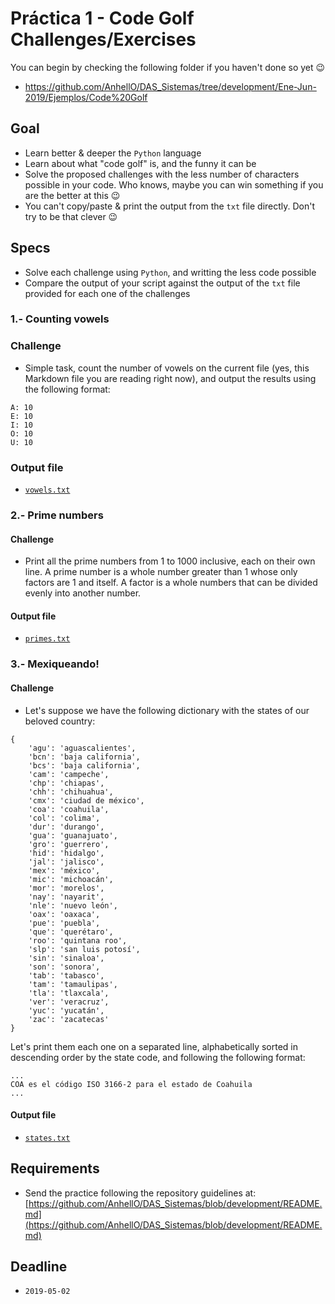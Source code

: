 # Práctica 1 - Code Golf Challenges/Exercises

You can begin by checking the following folder if you haven't done so yet :wink:
* https://github.com/AnhellO/DAS_Sistemas/tree/development/Ene-Jun-2019/Ejemplos/Code%20Golf

## Goal

* Learn better & deeper the `Python` language
* Learn about what "code golf" is, and the funny it can be
* Solve the proposed challenges with the less number of characters possible in your code. Who knows, maybe you can win something if you are the better at this :wink:
* You can't copy/paste & print the output from the `txt` file directly. Don't try to be that clever :wink:

## Specs

* Solve each challenge using `Python`, and writting the less code possible
* Compare the output of your script against the output of the `txt` file provided for each one of the challenges

### 1.- Counting vowels

### Challenge
* Simple task, count the number of vowels on the current file (yes, this Markdown file you are reading right now), and output the results using the following format:

```
A: 10
E: 10
I: 10
O: 10
U: 10
```

### Output file
* [`vowels.txt`](vowels.txt)

### 2.- Prime numbers

#### Challenge
* Print all the prime numbers from 1 to 1000 inclusive, each on their own line. A prime number is a whole number greater than 1 whose only factors are 1 and itself. A factor is a whole numbers that can be divided evenly into another number.

#### Output file
* [`primes.txt`](primes.txt)

### 3.- Mexiqueando!

#### Challenge
* Let's suppose we have the following dictionary with the states of our beloved country:

```
{
	'agu': 'aguascalientes',
	'bcn': 'baja california',
	'bcs': 'baja california',
	'cam': 'campeche',
	'chp': 'chiapas',
	'chh': 'chihuahua',
	'cmx': 'ciudad de méxico',
	'coa': 'coahuila',
	'col': 'colima',
	'dur': 'durango',
	'gua': 'guanajuato',
	'gro': 'guerrero',
	'hid': 'hidalgo',
	'jal': 'jalisco',
	'mex': 'méxico',
	'mic': 'michoacán',
	'mor': 'morelos',
	'nay': 'nayarit',
	'nle': 'nuevo león',
	'oax': 'oaxaca',
	'pue': 'puebla',
	'que': 'querétaro',
	'roo': 'quintana roo',
	'slp': 'san luis potosí',
	'sin': 'sinaloa',
	'son': 'sonora',
	'tab': 'tabasco',
	'tam': 'tamaulipas',
	'tla': 'tlaxcala',
	'ver': 'veracruz',
	'yuc': 'yucatán',
	'zac': 'zacatecas'
}
```

Let's print them each one on a separated line, alphabetically sorted in descending order by the state code, and following the following format:
```
...
COA es el código ISO 3166-2 para el estado de Coahuila
...
```

#### Output file
* [`states.txt`](states.txt)

## Requirements
* Send the practice following the repository guidelines at: [https://github.com/AnhellO/DAS_Sistemas/blob/development/README.md](https://github.com/AnhellO/DAS_Sistemas/blob/development/README.md)

## Deadline

* `2019-05-02`